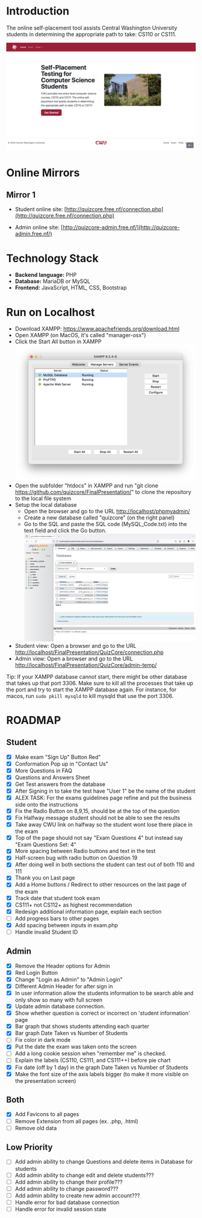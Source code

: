 # Introduction

The online self-placement tool assists Central Washington University students in determining the appropriate path to take: CS110 or CS111.

![QuizCore Home Page](./doc/img/home-page.png)

# Online Mirrors

## Mirror 1

* Student online site: [http://quizcore.free.nf/connection.php](http://quizcore.free.nf/connection.php)

* Admin online site: [http://quizcore-admin.free.nf/](http://quizcore-admin.free.nf/)

# Technology Stack

* **Backend language:** PHP
* **Database:** MariaDB or MySQL
* **Frontend:** JavaScript, HTML, CSS, Bootstrap

# Run on Localhost

* Download XAMPP: https://www.apachefriends.org/download.html
* Open XAMPP (on MacOS, it's called "manager-osx")
* Click the Start All button in XAMPP
![XAMPP Start All](./doc/img/xampp-start-all.png)
* Open the subfolder "htdocs" in XAMPP and run "git clone https://github.com/quizcore/FinalPresentation/" to clone the repository to the local file system
* Setup the local database
  * Open the browser and go to the URL [http://localhost/phpmyadmin/](http://localhost/phpmyadmin/)
  * Create a new database called "quizcore" (on the right panel)
  * Go to the SQL and paste the SQL code (MySQL_Code.txt) into the text field and click the Go button.
![XAMPP PHP MyAdmin](./doc/img/xampp-mysql.png)
* Student view: Open a browser and go to the URL [http://localhost/FinalPresentation/QuizCore/connection.php](http://localhost/FinalPresentation/QuizCore/connection.php)
* Admin view: Open a browser and go to the URL [http://localhost/FinalPresentation/QuizCore/admin-temp/](http://localhost/FinalPresentation/QuizCore/admin-temp/)

Tip: If your XAMPP database cannot start, there might be other database that takes up that port 3306. Make sure to kill all the processes that take up the port and try to start the XAMPP database again.
For instance, for macos, run `sudo pkill mysqld` to kill mysqld that use the port 3306.

# ROADMAP

## Student

* [X] Make exam "Sign Up" Button Red"
* [X] Conformation Pop up in "Contact Us"
* [X] More Questions in FAQ
* [X] Questions and Answers Sheet
* [X] Get Test answers from the database
* [x] After Signing in to take the test have "User 1" be the name of the student
* [X] ALEX TASK: For the exams guidelines page refine and put the business side onto the instructions
* [x] Fix the Radio Button on 8,9,15, should be at the top of the question
* [x] Fix Halfway message student should not be able to see the results
* [x] Take away CWU link on halfway so the student wont lose there place in the exam
* [X] Top of the page should not say "Exam Questions 4" but instead say "Exam Questions Set: 4"
* [x] More spacing between Radio buttons and text in the test
* [X] Half-screen bug with radio button on Question 19
* [x] After doing well in both sections the student can test out of both 110 and 111
* [x] Thank you on Last page
* [X] Add a Home buttons / Redirect to other resources on the last page of the exam
* [X] Track date that student took exam
* [X] CS111+ not CS112+ as highest recommendation
* [X] Redesign additional information page, explain each section
* [ ] Add progress bars to other pages
* [x] Add spacing between inputs in exam.php
* [ ] Handle invalid Student ID

## Admin

* [x] Remove the Header options for Admin
* [X] Red Login Button
* [x] Change "Login as Admin" to "Admin Login"
* [x] Different Admin Header for after sign in
* [X] In user information allow the students information to be search able and only show so many with full screen
* [X] Update admin database connection.
* [x] Show whether question is correct or incorrect on 'student information' page
* [x] Bar graph that shows students attending each quarter
* [x] Bar graph Date Taken vs Number of Students
* [ ] Fix color in dark mode
* [x] Put the date the exam was taken onto the screen
* [ ] Add a long cookie session when "remember me" is checked.
* [ ] Explain the labels (CS110, CS111, and CS111++) before pie chart
* [x] Fix date (off by  1 day) in the graph Date Taken vs Number of Students
* [x] Make the font size of the axis labels bigger (to make it more visible on the presentation screen)

## Both

* [X] Add Favicons to all pages
* [ ] Remove Extension from all pages (ex. .php, .html)
* [ ] Remove old data

## Low Priority

* [ ] Add admin ability to change Questions and delete items in Database for students
* [ ] Add admin ability to change edit and delete students???
* [ ] Add admin ability to change their profile???
* [ ] Add admin ability to change password???
* [ ] Add admin ability to create new admin account???
* [ ] Handle error for bad database connection
* [ ] Handle error for invalid session state
